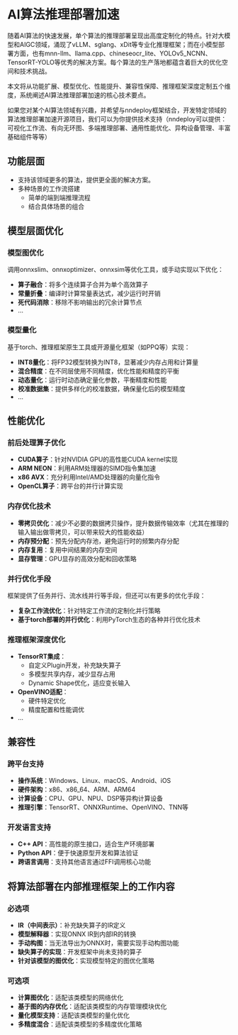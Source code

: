 # AI算法推理部署加速

随着AI算法的快速发展，单个算法的推理部署呈现出高度定制化的特点。针对大模型和AIGC领域，涌现了vLLM、sglang、xDit等专业化推理框架；而在小模型部署方面，也有mnn-llm、llama.cpp、chineseocr_lite、YOLOv5_NCNN、TensorRT-YOLO等优秀的解决方案。每个算法的生产落地都蕴含着巨大的优化空间和技术挑战。

本文将从功能扩展、模型优化、性能提升、兼容性保障、推理框架深度定制五个维度，系统阐述AI算法推理部署加速的核心技术要点。

如果您对某个AI算法领域有兴趣，并希望与nndeploy框架结合，开发特定领域的算法推理部署加速开源项目，我们可以为你提供技术支持（nndeploy可以提供：可视化工作流、有向无环图、多端推理部署、通用性能优化、异构设备管理、丰富基础组件等等）

## 功能层面

- 支持该领域更多的算法，提供更全面的解决方案。
- 多种场景的工作流搭建
  - 简单的端到端推理流程
  - 结合具体场景的组合

## 模型层面优化

### 模型图优化

调用onnxslim、onnxoptimizer、onnxsim等优化工具，或手动实现以下优化：

- **算子融合**：将多个连续算子合并为单个高效算子
- **常量折叠**：编译时计算常量表达式，减少运行时开销
- **死代码消除**：移除不影响输出的冗余计算节点
- ...

### 模型量化

基于torch、推理框架原生工具或开源量化框架（如PPQ等）实现：

- **INT8量化**：将FP32模型转换为INT8，显著减少内存占用和计算量
- **混合精度**：在不同层使用不同精度，优化性能和精度的平衡
- **动态量化**：运行时动态确定量化参数，平衡精度和性能
- **校准数据集**：提供多样化的校准数据，确保量化后的模型精度
- ...

## 性能优化

### 前后处理算子优化
- **CUDA算子**：针对NVIDIA GPU的高性能CUDA kernel实现
- **ARM NEON**：利用ARM处理器的SIMD指令集加速
- **x86 AVX**：充分利用Intel/AMD处理器的向量化指令
- **OpenCL算子**：跨平台的并行计算实现

### 内存优化技术
- **零拷贝优化**：减少不必要的数据拷贝操作，提升数据传输效率（尤其在推理的输入输出做零拷贝，可以带来较大的性能收益）
- **内存预分配**：预先分配内存池，避免运行时的频繁内存分配
- **内存复用**：复用中间结果的内存空间
- **显存管理**：GPU显存的高效分配和回收策略

### 并行优化手段
框架提供了任务并行、流水线并行等手段，但还可以有更多的优化手段：
- **复杂工作流优化**：针对特定工作流的定制化并行策略
- **基于torch部署的并行优化**：利用PyTorch生态的各种并行优化技术

### 推理框架深度优化
- **TensorRT集成**：
  - 自定义Plugin开发，补充缺失算子
  - 多模型共享内存，减少显存占用
  - Dynamic Shape优化，适应变长输入
- **OpenVINO适配**：
  - 硬件特定优化
  - 精度配置和性能调优
- ...

## 兼容性

### 跨平台支持
- **操作系统**：Windows、Linux、macOS、Android、iOS
- **硬件架构**：x86、x86_64、ARM、ARM64
- **计算设备**：CPU、GPU、NPU、DSP等异构计算设备
- **推理引擎**：TensorRT、ONNXRuntime、OpenVINO、TNN等

### 开发语言支持
- **C++ API**：高性能的原生接口，适合生产环境部署
- **Python API**：便于快速原型开发和算法验证
- **跨语言调用**：支持其他语言通过FFI调用核心功能

## 将算法部署在内部推理框架上的工作内容

### 必选项
- **IR（中间表示）**：补充缺失算子的IR定义
- **模型解释器**：实现ONNX IR到内部IR的转换
- **手动构图**：当无法导出为ONNX时，需要实现手动构图功能
- **缺失算子的实现**：开发框架中尚未支持的算子
- **针对该模型的图优化**：实现模型特定的图优化策略

### 可选项
- **计算图优化**：适配该类模型的网络优化
- **基于图的内存优化**：适配该类模型的内存管理模块优化
- **量化模型支持**：适配该类模型的量化优化
- **多精度混合**：适配该类模型的多精度优化策略
